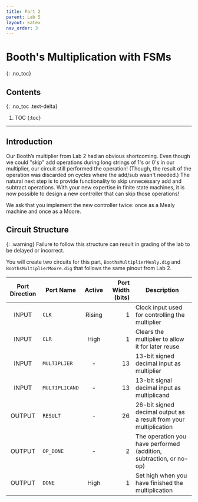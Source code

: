 ```yaml
---
title: Part 2
parent: Lab 5
layout: katex
nav_order: 3
---
```


# Booth's Multiplication with FSMs
{: .no_toc}

## Contents
{: .no_toc .text-delta}

1. TOC
{:toc}

---

## Introduction

Our Booth’s multiplier from Lab 2 had an obvious shortcoming.
Even though we could "skip" add operations during long strings of 1's or 0's in our multiplier, our circuit still performed the operation! (Though, the result of the operation was discarded on cycles where the add/sub wasn't needed.) 
The natural next step is to provide functionality to skip unnecessary add and subtract operations.
With your new expertise in finite state machines, it is now possible to design a new controller that can skip those operations! 

We ask that you implement the new controller twice: once as a Mealy machine and once as a Moore.

## Circuit Structure

{: .warning}
Failure to follow this structure can result in grading of the lab to be delayed or incorrect.

You will create two circuits for this part, `BoothsMultiplierMealy.dig` and `BoothsMultiplierMoore.dig` that follows the same pinout from Lab 2.

| Port Direction | Port Name       | Active | Port Width (bits) | Description                                                             |
|:--------------:|-----------------|:------:|------------------:|-------------------------------------------------------------------------|
|      INPUT     | `CLK`           | Rising |                 1 | Clock input used for controlling the multiplier                         |
|      INPUT     | `CLR`           |  High  |                 1 | Clears the multiplier to allow it for later reuse                       |
|      INPUT     | `MULTIPLIER`    |    -   |                13 | 13-bit signed decimal input as multiplier                               |
|      INPUT     | `MULTIPLICAND`  |    -   |                13 | 13-bit signal decimal input as multiplicand                             |
|     OUTPUT     | `RESULT`        |    -   |                26 | 26-bit signed decimal output as a result from your multiplication       |
|     OUTPUT     | `OP_DONE`       |    -   |                 2 | The operation you have performed (addition, subtraction, or no-op)      |
|     OUTPUT     | `DONE`          |  High  |                 1 | Set high when you have finished the multiplication                      |
